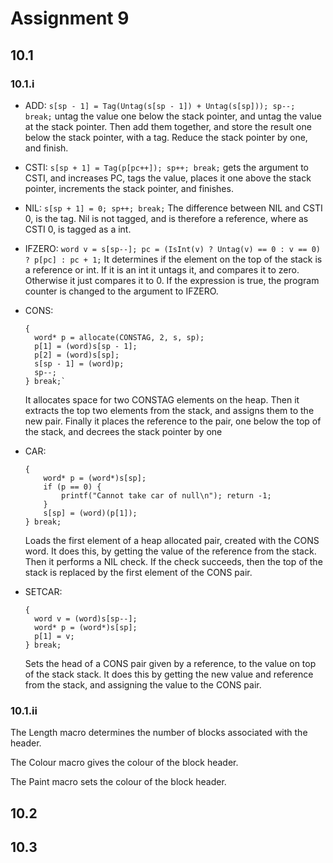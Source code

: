 # Assignment 9

## 10.1

### 10.1.i

* ADD:
    `s[sp - 1] = Tag(Untag(s[sp - 1]) + Untag(s[sp])); sp--; break;`
    untag the value one below the stack pointer, and untag the value at the stack pointer.
    Then add them together, and store the result one below the stack pointer, with a tag.
    Reduce the stack pointer by one, and finish.
* CSTI: 
    `s[sp + 1] = Tag(p[pc++]); sp++; break;`
    gets the argument to CSTI, and increases PC, tags the value, places it one above the stack pointer, increments the stack pointer, and finishes.
* NIL:
    `s[sp + 1] = 0; sp++; break;`
    The difference between NIL and CSTI 0, is the tag. Nil is not tagged, and is therefore a reference, where as CSTI 0, is tagged as a int.
* IFZERO:
    `word v = s[sp--]; pc = (IsInt(v) ? Untag(v) == 0 : v == 0) ? p[pc] : pc + 1;`
    It determines if the element on the top of the stack is a reference or int.
    If it is an int it untags it, and compares it to zero. Otherwise it just compares it to 0.
    If the expression is true, the program counter is changed to the argument to IFZERO.
* CONS:

    ```{}
    {
      word* p = allocate(CONSTAG, 2, s, sp);
      p[1] = (word)s[sp - 1];
      p[2] = (word)s[sp];
      s[sp - 1] = (word)p;
      sp--;
    } break;`
    ```

    It allocates space for two CONSTAG elements on the heap.
    Then it extracts the top two elements from the stack, and assigns them to the new pair.
    Finally it places the reference to the pair, one below the top of the stack, and decrees the stack pointer by one
* CAR:

    ```{}
    {
        word* p = (word*)s[sp];
        if (p == 0) {
            printf("Cannot take car of null\n"); return -1;
        }
        s[sp] = (word)(p[1]);
    } break;
    ```

    Loads the first element of a heap allocated pair, created with the CONS word.
    It does this, by getting the value of the reference from the stack.
    Then it performs a NIL check.
    If the check succeeds, then the top of the stack is replaced by the first element of the CONS pair.
* SETCAR:

    ```{}
    {
      word v = (word)s[sp--];
      word* p = (word*)s[sp];
      p[1] = v;
    } break;
    ```

    Sets the head of a CONS pair given by a reference, to the value on top of the stack stack.
    It does this by getting the new value and reference from the stack, and assigning the value to the CONS pair. 

### 10.1.ii

The Length macro determines the number of blocks associated with the header.

The Colour macro gives the colour of the block header.

The Paint macro sets the colour of the block header.
## 10.2

## 10.3
